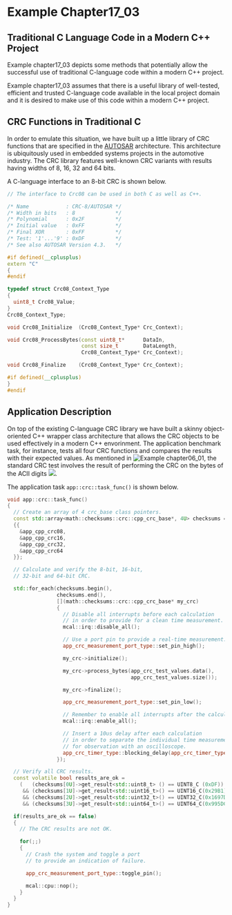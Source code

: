 # Example Chapter17_03
## Traditional C Language Code in a Modern C++ Project

Example chapter17_03 depicts some methods that potentially allow
the successful use of traditional C-language code within a
modern C++ project.

Example chapter17_03 assumes that there is a useful
library of well-tested, efficient and trusted C-language code
available in the local project domain and it is desired to make
use of this code within a modern C++ project.

## CRC Functions in Traditional C

In order to emulate this situation, we have built up a
little library of CRC functions that are specified in the
[AUTOSAR](www.autosar.org) architecture. This architecture
is ubiquitously used in embedded systems projects in the
automotive industry. The CRC library features well-known
CRC variants with results having widths of 8, 16, 32 and 64 bits.

A C-language interface to an 8-bit CRC is shown below.

```cpp
// The interface to Crc08 can be used in both C as well as C++.

/* Name            : CRC-8/AUTOSAR */
/* Width in bits   : 8             */
/* Polynomial      : 0x2F          */
/* Initial value   : 0xFF          */
/* Final XOR       : 0xFF          */
/* Test: '1'...'9' : 0xDF          */
/* See also AUTOSAR Version 4.3.   */

#if defined(__cplusplus)
extern "C"
{
#endif

typedef struct Crc08_Context_Type
{
  uint8_t Crc08_Value;
}
Crc08_Context_Type;

void Crc08_Initialize  (Crc08_Context_Type* Crc_Context);

void Crc08_ProcessBytes(const uint8_t*      DataIn,
                        const size_t        DataLength,
                        Crc08_Context_Type* Crc_Context);

void Crc08_Finalize    (Crc08_Context_Type* Crc_Context);

#if defined(__cplusplus)
}
#endif
```

## Application Description

On top of the existing C-language CRC library we have built a skinny
object-oriented C++ wrapper class architecture that
allows the CRC objects to be used effectively in a
modern C++ envorinment. The application benchmark task,
for instance, tests all four CRC functions and compares
the results with their expected values. As mentioned in
![Example chapter06_01](../chapter06_01), the standard
CRC test involves the result of performing the CRC on the
bytes of the ACII digits
<img src="https://render.githubusercontent.com/render/math?math=1{\ldots}9">.

The application task `app::crc::task_func()` is shown below.

```cpp
void app::crc::task_func()
{
  // Create an array of 4 crc_base class pointers.
  const std::array<math::checksums::crc::cpp_crc_base*, 4U> checksums =
  {{
    &app_cpp_crc08,
    &app_cpp_crc16,
    &app_cpp_crc32,
    &app_cpp_crc64
  }};

  // Calculate and verify the 8-bit, 16-bit,
  // 32-bit and 64-bit CRC.

  std::for_each(checksums.begin(),
                checksums.end(),
                [](math::checksums::crc::cpp_crc_base* my_crc)
                {
                  // Disable all interrupts before each calculation
                  // in order to provide for a clean time measurement.
                  mcal::irq::disable_all();

                  // Use a port pin to provide a real-time measurement.
                  app_crc_measurement_port_type::set_pin_high();

                  my_crc->initialize();

                  my_crc->process_bytes(app_crc_test_values.data(),
                                        app_crc_test_values.size());

                  my_crc->finalize();

                  app_crc_measurement_port_type::set_pin_low();

                  // Remember to enable all interrupts after the calculation.
                  mcal::irq::enable_all();

                  // Insert a 10us delay after each calculation
                  // in order to separate the individual time measurements
                  // for observation with an oscilloscope.
                  app_crc_timer_type::blocking_delay(app_crc_timer_type::microseconds(10U));
                });

  // Verify all CRC results.
  const volatile bool results_are_ok =
    (   (checksums[0U]->get_result<std::uint8_t> () == UINT8_C (0xDF))
     && (checksums[1U]->get_result<std::uint16_t>() == UINT16_C(0x29B1))
     && (checksums[2U]->get_result<std::uint32_t>() == UINT32_C(0x1697D06A))
     && (checksums[3U]->get_result<std::uint64_t>() == UINT64_C(0x995DC9BBDF1939FA)));

  if(results_are_ok == false)
  {
    // The CRC results are not OK.

    for(;;)
    {
      // Crash the system and toggle a port
      // to provide an indication of failure.

      app_crc_measurement_port_type::toggle_pin();

      mcal::cpu::nop();
    }
  }
}
```
